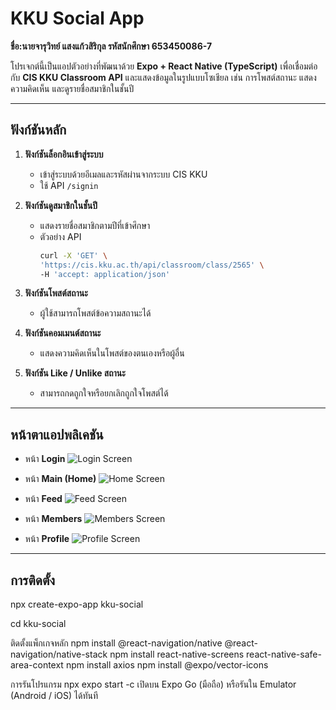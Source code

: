 # KKU Social App

**ชื่อ:นายจารุวิทย์ แสงแก้วสิริกุล รหัสนักศึกษา 653450086-7**

โปรเจกต์นี้เป็นแอปตัวอย่างที่พัฒนาด้วย **Expo + React Native (TypeScript)** เพื่อเชื่อมต่อกับ **CIS KKU Classroom API** และแสดงข้อมูลในรูปแบบโซเชียล เช่น การโพสต์สถานะ แสดงความคิดเห็น และดูรายชื่อสมาชิกในชั้นปี

---

## ฟังก์ชันหลัก

1. **ฟังก์ชันล็อกอินเข้าสู่ระบบ**
   - เข้าสู่ระบบด้วยอีเมลและรหัสผ่านจากระบบ CIS KKU  
   - ใช้ API `/signin`

2. **ฟังก์ชันดูสมาชิกในชั้นปี**
   - แสดงรายชื่อสมาชิกตามปีที่เข้าศึกษา  
   - ตัวอย่าง API  
     ```bash
     curl -X 'GET' \
     'https://cis.kku.ac.th/api/classroom/class/2565' \
     -H 'accept: application/json'
     ```

3. **ฟังก์ชันโพสต์สถานะ**
   - ผู้ใช้สามารถโพสต์ข้อความสถานะได้

4. **ฟังก์ชันคอมเมนต์สถานะ**
   - แสดงความคิดเห็นในโพสต์ของตนเองหรือผู้อื่น

5. **ฟังก์ชัน Like / Unlike สถานะ**
   - สามารถกดถูกใจหรือยกเลิกถูกใจโพสต์ได้

---

## หน้าตาแอปพลิเคชัน
- หน้า **Login**
  ![Login Screen](./assets/screens/login.jpg)

- หน้า **Main (Home)**
  ![Home Screen](./assets/screens/home.jpg)

- หน้า **Feed**
  ![Feed Screen](./assets/screens/feed.jpg)

- หน้า **Members**
  ![Members Screen](./assets/screens/members.jpg)

- หน้า **Profile**
  ![Profile Screen](./assets/screens/profile.jpg)

---

## การติดตั้ง


npx create-expo-app kku-social

cd kku-social

ติดตั้งแพ็กเกจหลัก
npm install @react-navigation/native @react-navigation/native-stack
npm install react-native-screens react-native-safe-area-context
npm install axios
npm install @expo/vector-icons

การรันโปรแกรม
npx expo start -c
เปิดบน Expo Go (มือถือ) หรือรันใน Emulator (Android / iOS) ได้ทันที
